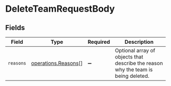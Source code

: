 # DeleteTeamRequestBody


## Fields

| Field                                                                             | Type                                                                              | Required                                                                          | Description                                                                       |
| --------------------------------------------------------------------------------- | --------------------------------------------------------------------------------- | --------------------------------------------------------------------------------- | --------------------------------------------------------------------------------- |
| `reasons`                                                                         | [operations.Reasons](../../models/operations/reasons.md)[]                        | :heavy_minus_sign:                                                                | Optional array of objects that describe the reason why the team is being deleted. |